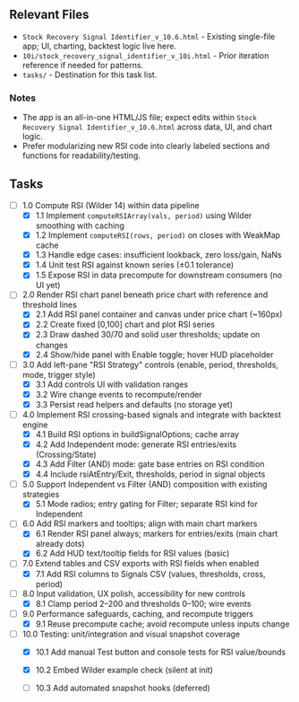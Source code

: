 ## Relevant Files

- `Stock Recovery Signal Identifier_v_10.6.html` - Existing single-file app; UI, charting, backtest logic live here.
- `10i/stock_recovery_signal_identifier_v_10i.html` - Prior iteration reference if needed for patterns.
- `tasks/` - Destination for this task list.

### Notes

- The app is an all-in-one HTML/JS file; expect edits within `Stock Recovery Signal Identifier_v_10.6.html` across data, UI, and chart logic.
- Prefer modularizing new RSI code into clearly labeled sections and functions for readability/testing.

## Tasks

- [ ] 1.0 Compute RSI (Wilder 14) within data pipeline
  - [x] 1.1 Implement `computeRSIArray(vals, period)` using Wilder smoothing with caching
  - [x] 1.2 Implement `computeRSI(rows, period)` on closes with WeakMap cache
  - [x] 1.3 Handle edge cases: insufficient lookback, zero loss/gain, NaNs
  - [x] 1.4 Unit test RSI against known series (±0.1 tolerance)
  - [x] 1.5 Expose RSI in data precompute for downstream consumers (no UI yet)
- [ ] 2.0 Render RSI chart panel beneath price chart with reference and threshold lines
  - [x] 2.1 Add RSI panel container and canvas under price chart (~160px)
  - [x] 2.2 Create fixed [0,100] chart and plot RSI series
  - [x] 2.3 Draw dashed 30/70 and solid user thresholds; update on changes
  - [x] 2.4 Show/hide panel with Enable toggle; hover HUD placeholder
- [ ] 3.0 Add left-pane "RSI Strategy" controls (enable, period, thresholds, mode, trigger style)
  - [x] 3.1 Add controls UI with validation ranges
  - [x] 3.2 Wire change events to recompute/render
  - [x] 3.3 Persist read helpers and defaults (no storage yet)
- [ ] 4.0 Implement RSI crossing-based signals and integrate with backtest engine
  - [x] 4.1 Build RSI options in buildSignalOptions; cache array
  - [x] 4.2 Add Independent mode: generate RSI entries/exits (Crossing/State)
  - [x] 4.3 Add Filter (AND) mode: gate base entries on RSI condition
  - [x] 4.4 Include rsiAtEntry/Exit, thresholds, period in signal objects
- [ ] 5.0 Support Independent vs Filter (AND) composition with existing strategies
  - [x] 5.1 Mode radios; entry gating for Filter; separate RSI kind for Independent
- [ ] 6.0 Add RSI markers and tooltips; align with main chart markers
  - [x] 6.1 Render RSI panel always; markers for entries/exits (main chart already dots)
  - [x] 6.2 Add HUD text/tooltip fields for RSI values (basic)
- [ ] 7.0 Extend tables and CSV exports with RSI fields when enabled
  - [x] 7.1 Add RSI columns to Signals CSV (values, thresholds, cross, period)
- [ ] 8.0 Input validation, UX polish, accessibility for new controls
  - [x] 8.1 Clamp period 2–200 and thresholds 0–100; wire events
- [ ] 9.0 Performance safeguards, caching, and recompute triggers
  - [x] 9.1 Reuse precompute cache; avoid recompute unless inputs change
- [ ] 10.0 Testing: unit/integration and visual snapshot coverage
  - [x] 10.1 Add manual Test button and console tests for RSI value/bounds
  - [x] 10.2 Embed Wilder example check (silent at init)
  - [ ] 10.3 Add automated snapshot hooks (deferred)


